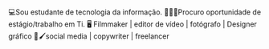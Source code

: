 💻Sou estudante de tecnologia da informação.
👨🏿‍💻Procuro oportunidade de estágio/trabalho em Ti.
🖥️ Filmmaker | editor de vídeo | fotógrafo | Designer gráfico
🎨🖌️social media | copywriter | freelancer
<!---
Adeilsou/Adeilsou is a ✨ special ✨ repository because its `README.md` (this file) appears on your GitHub profile.
You can click the Preview link to take a look at your changes.
--->
